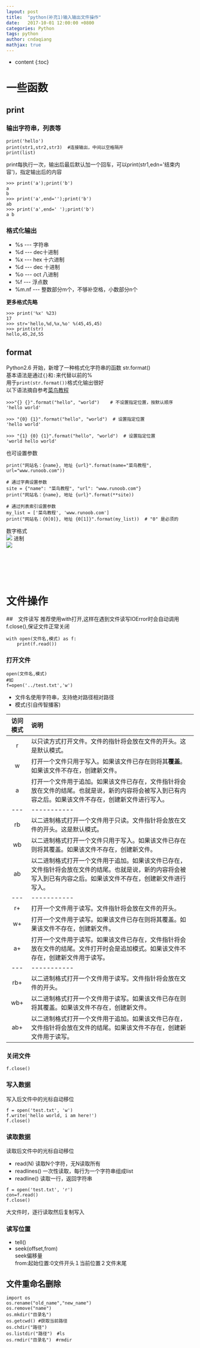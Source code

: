 ```yaml
---
layout: post
title:  "python(补充1)输入输出文件操作"
date:   2017-10-01 12:00:00 +0800
categories: Python
tags: python 
author: cndaqiang
mathjax: true
---
```

* content
{:toc}




# 一些函数

## print
### 输出字符串，列表等
```
print('hello')
print(str1,str2,str3)  #连接输出，中间以空格隔开
print(list)
```
print每执行一次，输出后最后默认加一个回车，可以print(str1,edn='结束内容')，指定输出后的内容
```
>>> print('a');print('b')
a
b 
>>> print('a',end='');print('b')
ab
>>> print('a',end=' ');print('b')
a b
```

### 格式化输出
- %s --- 字符串
- %d --- dec十进制
- %x --- hex 十六进制
- %d --- dec 十进制
- %o --- oct 八进制
- %f --- 浮点数
- %m.nf --- 整数部分m个，不够补空格，小数部分n个

**更多格式先略**
```
>>> print('%x' %23)
17
>>> str='hello,%d,%x,%o' %(45,45,45)
>>> print(str)
hello,45,2d,55
```
## format
Python2.6 开始，新增了一种格式化字符串的函数 str.format()<br>
基本语法是通过`{}`和`:`来代替以前的%<br>
用于`print(str.format())`格式化输出很好
<br>以下语法摘自参考[菜鸟教程](http://www.runoob.com)
```
>>>"{} {}".format("hello", "world")    # 不设置指定位置，按默认顺序
'hello world'
 
>>> "{0} {1}".format("hello", "world")  # 设置指定位置
'hello world'
 
>>> "{1} {0} {1}".format("hello", "world")  # 设置指定位置
'world hello world'
```
也可设置参数
```
print("网站名：{name}, 地址 {url}".format(name="菜鸟教程", url="www.runoob.com"))
 
# 通过字典设置参数
site = {"name": "菜鸟教程", "url": "www.runoob.com"}
print("网站名：{name}, 地址 {url}".format(**site))
 
# 通过列表索引设置参数
my_list = ['菜鸟教程', 'www.runoob.com']
print("网站名：{0[0]}, 地址 {0[1]}".format(my_list))  # "0" 是必须的
```
数字格式<br>
![](/uploads/2018/02/pasted_image001.png)
进制<br>
![](/uploads/2018/02/pasted_image002.png)


<br><br><br><br>
# 文件操作
##　文件读写
推荐使用with打开,这样在遇到文件读写IOError时会自动调用f.close(),保证文件正常关闭
```
with open(文件名,模式) as f:
	print(f.read())
```
### 打开文件
```
open(文件名,模式)
#如
f=open('../test.txt','w')
```
- 文件名使用字符串，支持绝对路径相对路径
- 模式(引自传智播客)
<table>
<thead>
<tr>
<th style="text-align:center">访问模式</th>
<th style="text-align:left">说明</th>
</tr>
</thead>
<tbody>
<tr>
<td style="text-align:center">r</td>
<td style="text-align:left">以只读方式打开文件。文件的指针将会放在文件的开头。这是默认模式。</td>
</tr>
<tr>
<td style="text-align:center">w</td>
<td style="text-align:left">打开一个文件只用于写入。如果该文件已存在则将其<b>覆盖</b>。如果该文件不存在，创建新文件。</td>
</tr>
<tr>
<td style="text-align:center">a</td>
<td style="text-align:left">打开一个文件用于追加。如果该文件已存在，文件指针将会放在文件的结尾。也就是说，新的内容将会被写入到已有内容之后。如果该文件不存在，创建新文件进行写入。</td>
</tr>
<tr>
<td style="text-align:center">---</td>
<td style="text-align:left">-----------</td>
</tr>
<tr>
<td style="text-align:center">rb</td>
<td style="text-align:left">以二进制格式打开一个文件用于只读。文件指针将会放在文件的开头。这是默认模式。</td>
</tr>
<tr>
<td style="text-align:center">wb</td>
<td style="text-align:left">以二进制格式打开一个文件只用于写入。如果该文件已存在则将其覆盖。如果该文件不存在，创建新文件。</td>
</tr>
<tr>
<td style="text-align:center">ab</td>
<td style="text-align:left">以二进制格式打开一个文件用于追加。如果该文件已存在，文件指针将会放在文件的结尾。也就是说，新的内容将会被写入到已有内容之后。如果该文件不存在，创建新文件进行写入。</td>
</tr>
<tr>
<td style="text-align:center">---</td>
<td style="text-align:left">-----------</td>
</tr>
<tr>
<td style="text-align:center">r+</td>
<td style="text-align:left">打开一个文件用于读写。文件指针将会放在文件的开头。</td>
</tr>
<tr>
<td style="text-align:center">w+</td>
<td style="text-align:left">打开一个文件用于读写。如果该文件已存在则将其覆盖。如果该文件不存在，创建新文件。</td>
</tr>
<tr>
<td style="text-align:center">a+</td>
<td style="text-align:left">打开一个文件用于读写。如果该文件已存在，文件指针将会放在文件的结尾。文件打开时会是追加模式。如果该文件不存在，创建新文件用于读写。</td>
</tr>
<tr>
<td style="text-align:center">---</td>
<td style="text-align:left">-----------</td>
</tr>
<tr>
<td style="text-align:center">rb+</td>
<td style="text-align:left">以二进制格式打开一个文件用于读写。文件指针将会放在文件的开头。</td>
</tr>
<tr>
<td style="text-align:center">wb+</td>
<td style="text-align:left">以二进制格式打开一个文件用于读写。如果该文件已存在则将其覆盖。如果该文件不存在，创建新文件。</td>
</tr>
<tr>
<td style="text-align:center">ab+</td>
<td style="text-align:left">以二进制格式打开一个文件用于追加。如果该文件已存在，文件指针将会放在文件的结尾。如果该文件不存在，创建新文件用于读写。</td>
</tr>
</tbody>
</table>

### 关闭文件
```
f.close()
```
### 写入数据
写入后文件中的光标自动移位
```
f = open('test.txt', 'w')
f.write('hello world, i am here!')
f.close()
```
### 读取数据
读取后文件中的光标自动移位
- read(N) 读取N个字符，无N读取所有
- readlines() 一次性读取，每行为一个字符串组成list
- readline() 读取一行，返回字符串
```
f = open('test.txt', 'r')
con=f.read()
f.close()
```
大文件时，逐行读取然后复制写入
### 读写位置
- tell()
- seek(offset,from)
<br>seek偏移量
<br>from:起始位置:0文件开头１当前位置２文件末尾

## 文件重命名删除
```
import os
os.rename("old_name","new_name")
os.remove("name")
os.mkdir("目录名")
os.getcwd() #获取当前路径
os.chdir("路径")
os.listdir("路径")　#ls
os.rmdir("目录名")　#rmdir
```
